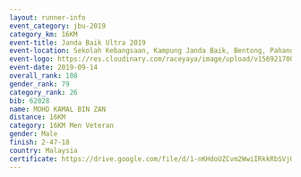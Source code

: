 ```yaml
---
layout: runner-info 
event_category: jbu-2019 
category_km: 16KM 
event-title: Janda Baik Ultra 2019
event-location: Sekolah Kebangsaan, Kampung Janda Baik, Bentong, Pahang, Malaysia 
event-logo: https://res.cloudinary.com/raceyaya/image/upload/v1569217009/logo/janda-baik_vch1pc.jpg 
event-date: 2019-09-14 
overall_rank: 108
gender_rank: 79
category_rank: 26
bib: 62028
name: MOHD KAMAL BIN ZAN
distance: 16KM
category: 16KM Men Veteran
gender: Male
finish: 2-47-18
country: Malaysia
certificate: https://drive.google.com/file/d/1-nKHdoUZCvm2WwiIRkkRbSVjOWaxMinZ/view?usp=sharing
---
```

